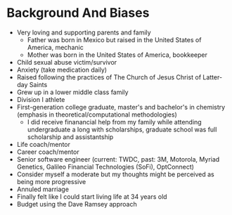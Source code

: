 # Background And Biases
* Very loving and supporting parents and family
  * Father was born in Mexico but raised in the United States of America, mechanic
  * Mother was born in the United States of America, bookkeeper
* Child sexual abuse victim/survivor
* Anxiety (take medication daily)
* Raised following the practices of The Church of Jesus Christ of Latter-day Saints
* Grew up in a lower middle class family
* Division I athlete
* First-generation college graduate, master's and bachelor's in chemistry (emphasis in theoretical/computational methodologies)
  * I did receive finanancial help from my family while attending undergraduate a long with scholarships, graduate school was full scholarship and assistantship
* Life coach/mentor
* Career coach/mentor
* Senior software engineer (current: TWDC, past: 3M, Motorola, Myriad Genetics, Galileo Financial Technologies (SoFi), OptConnect)
* Consider myself a moderate but my thoughts might be perceived as being more progressive
* Annuled marriage
* Finally felt like I could start living life at 34 years old
* Budget using the Dave Ramsey approach
